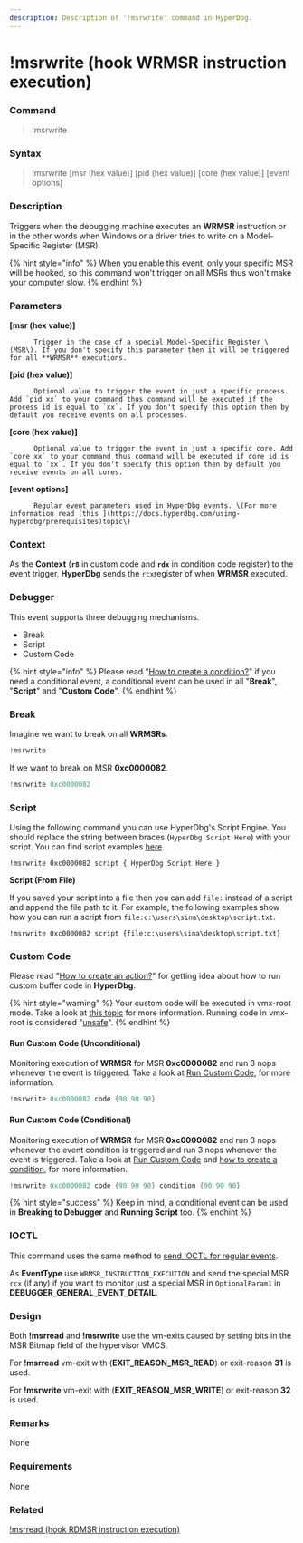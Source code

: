```yaml
---
description: Description of '!msrwrite' command in HyperDbg.
---
```


# !msrwrite \(hook WRMSR instruction execution\)

### Command

> !msrwrite

### Syntax

> !msrwrite \[msr \(hex value\)\] \[pid \(hex value\)\] \[core \(hex value\)\] \[event options\]

### Description

Triggers when the debugging machine executes an **WRMSR** instruction or in the other words when Windows or a driver tries to write on a Model-Specific Register \(MSR\).

{% hint style="info" %}
When you enable this event, only your specific MSR will be hooked, so this command won't trigger on all MSRs thus won't make your computer slow.
{% endhint %}

### Parameters

**\[msr \(hex value\)\]**

          Trigger in the case of a special Model-Specific Register \(MSR\). If you don't specify this parameter then it will be triggered for all **WRMSR** executions.

**\[pid \(hex value\)\]**

          Optional value to trigger the event in just a specific process. Add `pid xx` to your command thus command will be executed if the process id is equal to `xx`. If you don't specify this option then by default you receive events on all processes.

**\[core \(hex value\)\]**

          Optional value to trigger the event in just a specific core. Add `core xx` to your command thus command will be executed if core id is equal to `xx`. If you don't specify this option then by default you receive events on all cores.

**\[event options\]**

          Regular event parameters used in HyperDbg events. \(For more information read [this ](https://docs.hyperdbg.com/using-hyperdbg/prerequisites)topic\)

### Context

As the **Context** \(**`r8`** in custom code and **`rdx`** in condition code register\) to the event trigger, **HyperDbg** sends the `rcx`register of when **WRMSR** executed.

### Debugger

This event supports three debugging mechanisms.

* Break
* Script
* Custom Code

{% hint style="info" %}
Please read  "[How to create a condition?](https://docs.hyperdbg.com/using-hyperdbg/prerequisites/how-to-create-a-condition)" if you need a conditional event, a conditional event can be used in all "**Break**", "**Script**" and "**Custom Code**".
{% endhint %}

### Break

Imagine we want to break on all **WRMSRs**.

```c
!msrwrite
```

If we want to break on MSR **0xc0000082**.

```c
!msrwrite 0xc0000082
```

### Script

Using the following command you can use HyperDbg's Script Engine. You should replace the string between braces \(`HyperDbg Script Here`\) with your script. You can find script examples [here](https://docs.hyperdbg.com/commands/scripting-language/examples). 

```
!msrwrite 0xc0000082 script { HyperDbg Script Here }
```

**Script \(From File\)**

If you saved your script into a file then you can add `file:` instead of a script and append the file path to it. For example, the following examples show how you can run a script from `file:c:\users\sina\desktop\script.txt`. 

```
!msrwrite 0xc0000082 script {file:c:\users\sina\desktop\script.txt}
```

### Custom Code

Please read  "[How to create an action?](https://docs.hyperdbg.com/using-hyperdbg/prerequisites/how-to-create-an-action)" for getting idea about how to run custom buffer code in **HyperDbg**.

{% hint style="warning" %}
Your custom code will be executed in vmx-root mode. Take a look at [this topic](https://docs.hyperdbg.com/tips-and-tricks/considerations/vmx-root-mode-vs-vmx-non-root-mode) for more information. Running code in vmx-root is considered "[unsafe](https://docs.hyperdbg.com/tips-and-tricks/considerations/the-unsafe-behavior)".
{% endhint %}

#### Run Custom Code \(Unconditional\)

Monitoring execution of **WRMSR** for MSR **0xc0000082** and run 3 nops whenever the event is triggered. Take a look at [Run Custom Code](https://docs.hyperdbg.com/using-hyperdbg/prerequisites/how-to-create-an-action#run-custom-codes), for more information.

```c
!msrwrite 0xc0000082 code {90 90 90}
```

#### Run Custom Code \(Conditional\)

Monitoring execution of **WRMSR** for MSR **0xc0000082** and run 3 nops whenever the event condition is triggered and run 3 nops whenever the event is triggered. Take a look at [Run Custom Code](https://docs.hyperdbg.com/using-hyperdbg/prerequisites/how-to-create-an-action#run-custom-codes) and [how to create a condition](https://docs.hyperdbg.com/using-hyperdbg/prerequisites/how-to-create-a-condition), for more information.

```c
!msrwrite 0xc0000082 code {90 90 90} condition {90 90 90}
```

{% hint style="success" %}
Keep in mind, a conditional event can be used in **Breaking to Debugger** and **Running Script** too.
{% endhint %}

### IOCTL

This command uses the same method to [send IOCTL for regular events](https://docs.hyperdbg.com/design/debugger-internals/ioctl-requests-for-events). 

As **EventType** use  `WRMSR_INSTRUCTION_EXECUTION` and send the special MSR `rcx` \(if any\) if you want to monitor just a special MSR in `OptionalParam1` in  **DEBUGGER\_GENERAL\_EVENT\_DETAIL**.

### Design

Both **!msrread** and **!msrwrite** use the vm-exits caused by setting bits in the MSR Bitmap field of the hypervisor VMCS.

For **!msrread** vm-exit with \(**EXIT\_REASON\_MSR\_READ**\) or exit-reason **31** is used. 

For **!msrwrite** vm-exit with \(**EXIT\_REASON\_MSR\_WRITE**\) or exit-reason **32** is used. 

### **Remarks**

None

### Requirements

None

### Related

[!msrread \(hook RDMSR instruction execution\)](https://docs.hyperdbg.com/commands/extension-commands/msrread)

